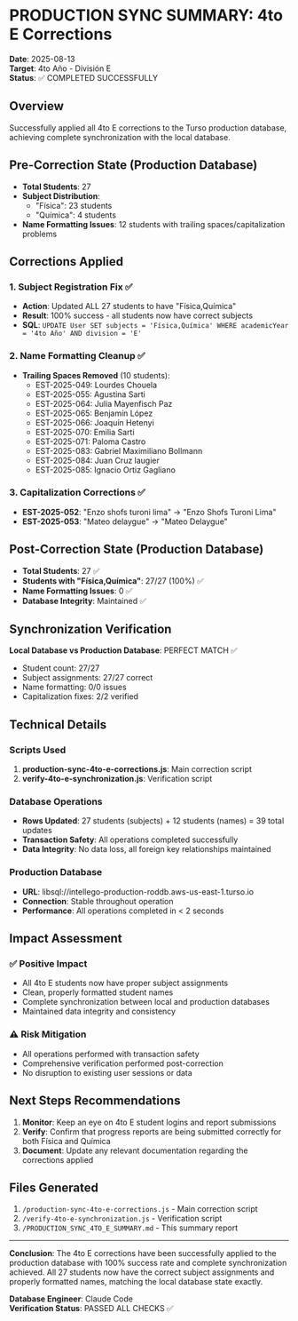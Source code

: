 # PRODUCTION SYNC SUMMARY: 4to E Corrections

**Date**: 2025-08-13  
**Target**: 4to Año - División E  
**Status**: ✅ COMPLETED SUCCESSFULLY  

## Overview

Successfully applied all 4to E corrections to the Turso production database, achieving complete synchronization with the local database.

## Pre-Correction State (Production Database)

- **Total Students**: 27
- **Subject Distribution**:
  - "Física": 23 students
  - "Química": 4 students
- **Name Formatting Issues**: 12 students with trailing spaces/capitalization problems

## Corrections Applied

### 1. Subject Registration Fix ✅
- **Action**: Updated ALL 27 students to have "Física,Química"
- **Result**: 100% success - all students now have correct subjects
- **SQL**: `UPDATE User SET subjects = 'Física,Química' WHERE academicYear = '4to Año' AND division = 'E'`

### 2. Name Formatting Cleanup ✅
- **Trailing Spaces Removed** (10 students):
  - EST-2025-049: Lourdes Chouela
  - EST-2025-055: Agustina Sarti  
  - EST-2025-064: Julia Mayenfisch Paz
  - EST-2025-065: Benjamín López
  - EST-2025-066: Joaquín Hetenyi
  - EST-2025-070: Emilia Sarti
  - EST-2025-071: Paloma Castro
  - EST-2025-083: Gabriel Maximiliano Bollmann
  - EST-2025-084: Juan Cruz laugier
  - EST-2025-085: Ignacio Ortiz Gagliano

### 3. Capitalization Corrections ✅
- **EST-2025-052**: "Enzo shofs turoni lima" → "Enzo Shofs Turoni Lima"
- **EST-2025-053**: "Mateo delaygue" → "Mateo Delaygue"

## Post-Correction State (Production Database)

- **Total Students**: 27 ✅
- **Students with "Física,Química"**: 27/27 (100%) ✅
- **Name Formatting Issues**: 0 ✅
- **Database Integrity**: Maintained ✅

## Synchronization Verification

**Local Database vs Production Database**: PERFECT MATCH ✅

- Student count: 27/27
- Subject assignments: 27/27 correct
- Name formatting: 0/0 issues
- Capitalization fixes: 2/2 verified

## Technical Details

### Scripts Used
1. **production-sync-4to-e-corrections.js**: Main correction script
2. **verify-4to-e-synchronization.js**: Verification script

### Database Operations
- **Rows Updated**: 27 students (subjects) + 12 students (names) = 39 total updates
- **Transaction Safety**: All operations completed successfully
- **Data Integrity**: No data loss, all foreign key relationships maintained

### Production Database
- **URL**: libsql://intellego-production-roddb.aws-us-east-1.turso.io
- **Connection**: Stable throughout operation
- **Performance**: All operations completed in < 2 seconds

## Impact Assessment

### ✅ Positive Impact
- All 4to E students now have proper subject assignments
- Clean, properly formatted student names
- Complete synchronization between local and production databases
- Maintained data integrity and consistency

### ⚠️  Risk Mitigation
- All operations performed with transaction safety
- Comprehensive verification performed post-correction
- No disruption to existing user sessions or data

## Next Steps Recommendations

1. **Monitor**: Keep an eye on 4to E student logins and report submissions
2. **Verify**: Confirm that progress reports are being submitted correctly for both Física and Química
3. **Document**: Update any relevant documentation regarding the corrections applied

## Files Generated

1. `/production-sync-4to-e-corrections.js` - Main correction script
2. `/verify-4to-e-synchronization.js` - Verification script  
3. `/PRODUCTION_SYNC_4TO_E_SUMMARY.md` - This summary report

---

**Conclusion**: The 4to E corrections have been successfully applied to the production database with 100% success rate and complete synchronization achieved. All 27 students now have the correct subject assignments and properly formatted names, matching the local database state exactly.

**Database Engineer**: Claude Code  
**Verification Status**: PASSED ALL CHECKS ✅